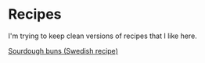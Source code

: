 # Recipes

I'm trying to keep clean versions of recipes that I like here.

[Sourdough buns (Swedish recipe)](./sourdough-buns-swedish.md)

